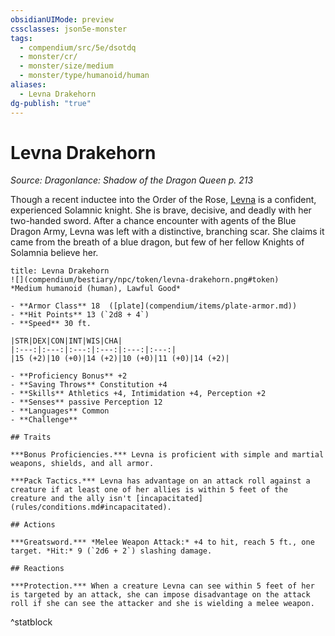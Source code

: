```yaml
---
obsidianUIMode: preview
cssclasses: json5e-monster
tags:
  - compendium/src/5e/dsotdq
  - monster/cr/
  - monster/size/medium
  - monster/type/humanoid/human
aliases:
  - Levna Drakehorn
dg-publish: "true"
---
```

# Levna Drakehorn
*Source: Dragonlance: Shadow of the Dragon Queen p. 213*  

Though a recent inductee into the Order of the Rose, [Levna](compendium/bestiary/npc/levna-drakehorn-dsotdq.md) is a confident, experienced Solamnic knight. She is brave, decisive, and deadly with her two-handed sword. After a chance encounter with agents of the Blue Dragon Army, Levna was left with a distinctive, branching scar. She claims it came from the breath of a blue dragon, but few of her fellow Knights of Solamnia believe her.

```ad-statblock
title: Levna Drakehorn
![](compendium/bestiary/npc/token/levna-drakehorn.png#token)
*Medium humanoid (human), Lawful Good*

- **Armor Class** 18  ([plate](compendium/items/plate-armor.md))
- **Hit Points** 13 (`2d8 + 4`)
- **Speed** 30 ft.

|STR|DEX|CON|INT|WIS|CHA|
|:---:|:---:|:---:|:---:|:---:|:---:|
|15 (+2)|10 (+0)|14 (+2)|10 (+0)|11 (+0)|14 (+2)|

- **Proficiency Bonus** +2
- **Saving Throws** Constitution +4
- **Skills** Athletics +4, Intimidation +4, Perception +2
- **Senses** passive Perception 12
- **Languages** Common
- **Challenge** 

## Traits

***Bonus Proficiencies.*** Levna is proficient with simple and martial weapons, shields, and all armor.

***Pack Tactics.*** Levna has advantage on an attack roll against a creature if at least one of her allies is within 5 feet of the creature and the ally isn't [incapacitated](rules/conditions.md#incapacitated).

## Actions

***Greatsword.*** *Melee Weapon Attack:* +4 to hit, reach 5 ft., one target. *Hit:* 9 (`2d6 + 2`) slashing damage.

## Reactions

***Protection.*** When a creature Levna can see within 5 feet of her is targeted by an attack, she can impose disadvantage on the attack roll if she can see the attacker and she is wielding a melee weapon.
```
^statblock